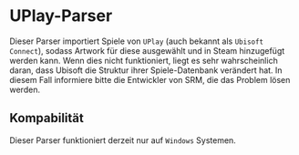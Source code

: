 # UPlay-Parser

Dieser Parser importiert Spiele von `UPlay` (auch bekannt als `Ubisoft Connect`), sodass Artwork für diese ausgewählt und in Steam hinzugefügt werden kann. Wenn dies nicht funktioniert, liegt es sehr wahrscheinlich daran, dass Ubisoft die Struktur ihrer Spiele-Datenbank verändert hat. In diesem Fall informiere bitte die Entwickler von SRM, die das Problem lösen werden.

## Kompabilität

Dieser Parser funktioniert derzeit nur auf `Windows` Systemen.
